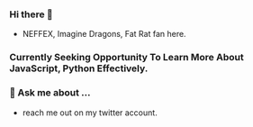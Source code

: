 ### Hi there 👋

- NEFFEX, Imagine Dragons, Fat Rat fan here.

### Currently Seeking Opportunity To Learn More About JavaScript, Python Effectively.
### 💬 Ask me about ...
 - reach me out on my twitter account.

<!--
**hloveranes/hloveranes** is a ✨ _special_ ✨ repository because its `README.md` (this file) appears on your GitHub profile.

Here are some ideas to get you started:

- 🔭 I’m currently working on ...
- 🌱 I’m currently learning ...
- 👯 I’m looking to collaborate on ...
- 🤔 I’m looking for help with ...
- 💬 Ask me about ...
- 📫 How to reach me: ...
- 😄 Pronouns: ...
- ⚡ Fun fact: ...
-->

